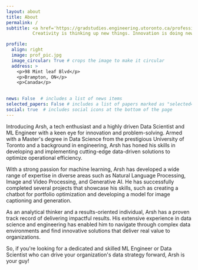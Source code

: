 ```yaml
---
layout: about
title: About
permalink: /
subtitle: <a href='https://gradstudies.engineering.utoronto.ca/professional-degrees/emphasis-in-analytics/'>M.Eng in Data Science and P.Eng</a>.
          Creativity is thinking up new things. Innovation is doing new things.

profile:
  align: right
  image: prof_pic.jpg
  image_circular: True # crops the image to make it circular
  address: >
    <p>98 Mint leaf Blvd</p>
    <p>Brampton, ON</p>
    <p>Canada</p>
   

news: False  # includes a list of news items
selected_papers: False # includes a list of papers marked as "selected={true}"
social: true  # includes social icons at the bottom of the page
---
```


Introducing Arsh, a tech enthusiast and a highly driven Data Scientist and ML Engineer with a keen eye for innovation and problem-solving. Armed with a Master's degree in Data Science from the prestigious University of Toronto and a background in engineering, Arsh has honed his skills in developing and implementing cutting-edge data-driven solutions to optimize operational efficiency.

With a strong passion for machine learning, Arsh has developed a wide range of expertise in diverse areas such as Natural Language Processing, Image and Video Processing, and Generative AI. He has successfully completed several projects that showcase his skills, such as creating a chatbot for portfolio optimization and developing a model for image captioning and generation.

As an analytical thinker and a results-oriented individual, Arsh has a proven track record of delivering impactful results. His extensive experience in data science and engineering has enabled him to navigate through complex data environments and find innovative solutions that deliver real value to organizations.

So, if you're looking for a dedicated and skilled ML Engineer or Data Scientist who can drive your organization's data strategy forward, Arsh is your guy!

<!-- Link to your social media connections, too. This theme is set up to use [Font Awesome icons](http://fortawesome.github.io/Font-Awesome/) and [Academicons](https://jpswalsh.github.io/academicons/), like the ones below. Add your Facebook, Twitter, LinkedIn, Google Scholar, or just disable all of them. -->
